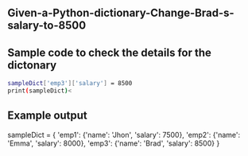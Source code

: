## Given-a-Python-dictionary-Change-Brad-s-salary-to-8500
## Sample code to check the details for the dictonary 
```sh
sampleDict['emp3']['salary'] = 8500
print(sampleDict)<
```
## Example output
sampleDict = {
     'emp1': {'name': 'Jhon', 'salary': 7500},
     'emp2': {'name': 'Emma', 'salary': 8000},
     'emp3': {'name': 'Brad', 'salary': 8500}
}
